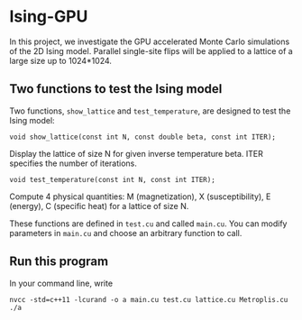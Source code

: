 # Ising-GPU
In this project, we investigate the GPU accelerated Monte Carlo simulations of the 2D Ising model. Parallel single-site flips will be applied to a lattice of a large size up to 1024*1024.

## Two functions to test the Ising model
Two functions, `show_lattice` and `test_temperature`, are designed to test the Ising model:

```
void show_lattice(const int N, const double beta, const int ITER);
```
Display the lattice of size N for given inverse temperature beta. ITER specifies the number of iterations.

```
void test_temperature(const int N, const int ITER);
```
Compute 4 physical quantities: M (magnetization), X (susceptibility), E (energy), C (specific heat) for a lattice of size N.

These functions are defined in `test.cu` and called `main.cu`. You can modify parameters in `main.cu` and choose an arbitrary function to call.

## Run this program
In your command line, write
```
nvcc -std=c++11 -lcurand -o a main.cu test.cu lattice.cu Metroplis.cu
./a
```
